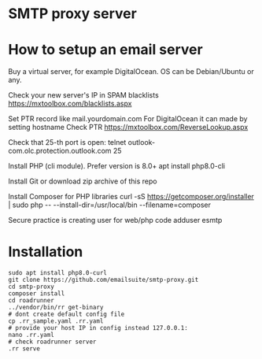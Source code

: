 # SMTP proxy server

# How to setup an email server
Buy a virtual server, for example DigitalOcean. OS can be Debian/Ubuntu or any.

Check your new server's IP in SPAM blacklists https://mxtoolbox.com/blacklists.aspx

Set PTR record like mail.yourdomain.com 
For DigitalOcean it can made by setting hostname
Check PTR https://mxtoolbox.com/ReverseLookup.aspx 

Check that 25-th port is open:
telnet outlook-com.olc.protection.outlook.com 25

Install PHP (cli module). Prefer version is 8.0+
apt install php8.0-cli

Install Git or download zip archive of this repo

Install Composer for PHP libraries
curl -sS https://getcomposer.org/installer | sudo php -- --install-dir=/usr/local/bin --filename=composer

Secure practice is creating user for web/php code
adduser esmtp

# Installation
```shell
sudo apt install php8.0-curl
git clone https://github.com/emailsuite/smtp-proxy.git
cd smtp-proxy
composer install
cd roadrunner
../vendor/bin/rr get-binary
# dont create default config file
cp .rr_sample.yaml .rr.yaml
# provide your host IP in config instead 127.0.0.1:
nano .rr.yaml 
# check roadrunner server
.rr serve
```
